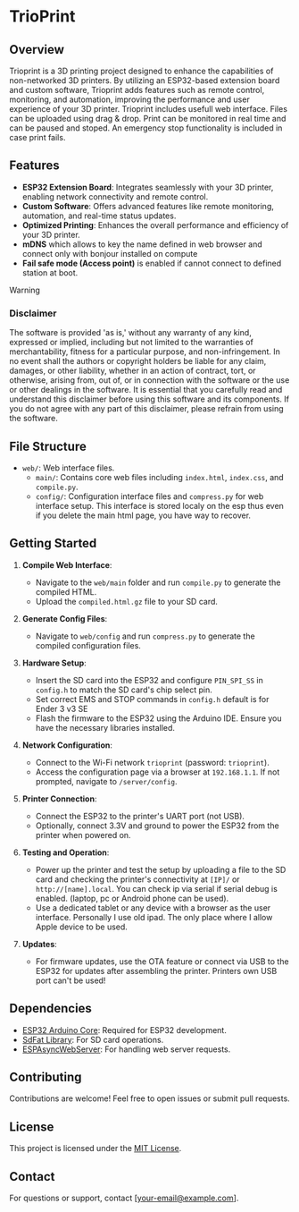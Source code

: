 # TrioPrint

## Overview
Trioprint is a 3D printing project designed to enhance the capabilities of non-networked 3D printers. By utilizing an ESP32-based extension board and custom software, Trioprint adds features such as remote control, monitoring, and automation, improving the performance and user experience of your 3D printer. Trioprint includes usefull web interface. Files can be uploaded using drag & drop. Print can be monitored in real time and can be paused and stoped. An emergency stop functionality is included in case print fails.

## Features
- **ESP32 Extension Board**: Integrates seamlessly with your 3D printer, enabling network connectivity and remote control.
- **Custom Software**: Offers advanced features like remote monitoring, automation, and real-time status updates.
- **Optimized Printing**: Enhances the overall performance and efficiency of your 3D printer.
- **mDNS** which allows to key the name defined in web browser and connect only with bonjour installed on compute
- **Fail safe mode (Access point)** is enabled if cannot connect to defined station at boot.

> [!WARNING]
>### Disclaimer
> The software is provided 'as is,' without any warranty of any kind, expressed or implied, including but not limited to the warranties of merchantability, fitness for a particular purpose, and non-infringement. In no event shall the authors or copyright holders be liable for any claim, damages, or other liability, whether in an action of contract, tort, or otherwise, arising from, out of, or in connection with the software or the use or other dealings in the software.
>It is essential that you carefully read and understand this disclaimer before using this software and its components. If you do not agree with any part of this disclaimer, please refrain from using the software.  


## File Structure
- `web/`: Web interface files.
  - `main/`: Contains core web files including `index.html`, `index.css`, and `compile.py`.
  - `config/`: Configuration interface files and `compress.py` for web interface setup. This interface is stored localy on the esp thus even if you delete the main html page, you have way to recover.

## Getting Started

1. **Compile Web Interface**:
   - Navigate to the `web/main` folder and run `compile.py` to generate the compiled HTML.
   - Upload the `compiled.html.gz` file to your SD card.

2. **Generate Config Files**:
   - Navigate to `web/config` and run `compress.py` to generate the compiled configuration files.

3. **Hardware Setup**:
   - Insert the SD card into the ESP32 and configure `PIN_SPI_SS` in `config.h` to match the SD card's chip select pin.
   - Set correct EMS and STOP commands in `config.h` default is for Ender 3 v3 SE
   - Flash the firmware to the ESP32 using the Arduino IDE. Ensure you have the necessary libraries installed.

4. **Network Configuration**:
   - Connect to the Wi-Fi network `trioprint` (password: `trioprint`).
   - Access the configuration page via a browser at `192.168.1.1`. If not prompted, navigate to `/server/config`.

5. **Printer Connection**:
   - Connect the ESP32 to the printer's UART port (not USB).
   - Optionally, connect 3.3V and ground to power the ESP32 from the printer when powered on.

6. **Testing and Operation**:
   - Power up the printer and test the setup by uploading a file to the SD card and checking the printer's connectivity at `[IP]/` or `http://[name].local`. You can check ip via serial if serial debug is enabled. (laptop, pc or Android phone can be used).
   - Use a dedicated tablet or any device with a browser as the user interface. Personally I use old ipad. The only place where I allow Apple device to be used.

7. **Updates**:
   - For firmware updates, use the OTA feature or connect via USB to the ESP32 for updates after assembling the printer. Printers own USB port can't be used!

## Dependencies
- [ESP32 Arduino Core](https://github.com/espressif/arduino-esp32): Required for ESP32 development.
- [SdFat Library](https://github.com/greiman/SdFat): For SD card operations.
- [ESPAsyncWebServer](https://github.com/me-no-dev/ESPAsyncWebServer): For handling web server requests.

## Contributing
Contributions are welcome! Feel free to open issues or submit pull requests.

## License
This project is licensed under the [MIT License](LICENSE).

## Contact
For questions or support, contact [your-email@example.com].
